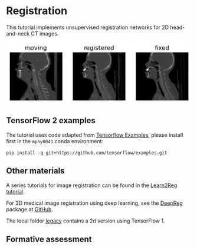 # Registration

This tutorial implements unsupervised registration networks for 2D head-and-neck CT images.  

<img src="../../docs/media/registration.jpg" alt="alt text"/>


## TensorFlow 2 examples
The tutorial uses code adapted from [Tensorflow Examples](https://github.com/tensorflow/examples), please install first in the `mphy0041` conda environment:
```
pip install -q git+https://github.com/tensorflow/examples.git
```

## Other materials
A series tutorials for image registration can be found in the [Learn2Reg tutorial](https://github.com/learn2reg/tutorials2019). 

For 3D medical image registration using deep learning, see the [DeepReg](http://deepreg.net) package at [GitHub](https://github.com/DeepRegNet/DeepReg). 

The local folder [legacy](./legacy) contains a 2d version using TensorFlow 1.


## Formative assessment
